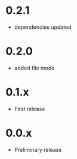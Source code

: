 # 0.2.1

* dependencies updated

# 0.2.0

* added file mode

# 0.1.x

* First release

# 0.0.x

* Preliminary release
